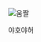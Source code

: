 ![움짤](https://user-images.githubusercontent.com/112169271/189140289-04f4d7d7-8d60-4949-9bfc-63ec7f61b864.gif)


야호야허

